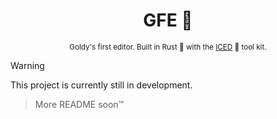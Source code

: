 <div align="center">

  # GFE 🌠
  <sub>Goldy's first editor. Built in Rust 🦀 with the [ICED](https://iced.rs/) 🧊 tool kit.</sub>

</div>

> [!Warning]
> This project is currently still in development.

> More README soon™️
